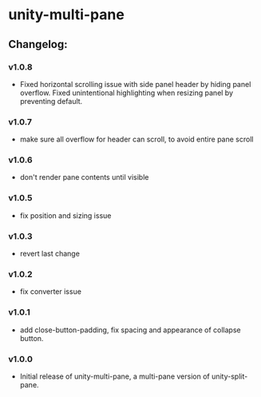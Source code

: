 # unity-multi-pane

## Changelog:

### v1.0.8
- Fixed horizontal scrolling issue with side panel header by hiding panel overflow. Fixed unintentional highlighting when resizing panel by preventing default.

### v1.0.7
- make sure all overflow for header can scroll, to avoid entire pane scroll

### v1.0.6
- don't render pane contents until visible

### v1.0.5
- fix position and sizing issue

### v1.0.3
- revert last change

### v1.0.2
- fix converter issue

### v1.0.1
- add close-button-padding, fix spacing and appearance of collapse button.

### v1.0.0
- Initial release of unity-multi-pane, a multi-pane version of unity-split-pane.
